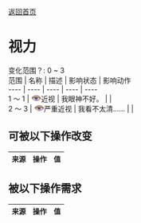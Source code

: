 [返回首页](index.md)  
# 视力  
变化范围？: 0 ~ 3  
范围  |  名称  |  描述  |  影响状态  |  影响动作  
----  |  ----  |  ----  |  ----  |  ----  
1 ～ 1  |  <img decoding="async" src="Sprite/Sleepy.png" style="width:20px;">近视  |  我眼神不好。  |    |    
2 ～ 3  |  <img decoding="async" src="Sprite/Sleepy.png" style="width:20px;">严重近视  |  我看不太清……  |    |    
## 可被以下操作改变  
来源  |  操作  |  值  
----  |  ----  |  ----  
## 被以下操作需求  
来源  |  操作  |  值  
----  |  ----  |  ----  
